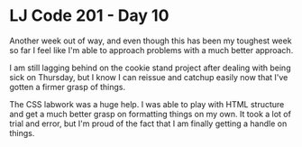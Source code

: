  # LJ Code 201 - Day 10

Another week out of way, and even though this has been my toughest week so far I feel like I'm able to approach problems with a much better approach.

I am still lagging behind on the cookie stand project after dealing with being sick on Thursday, but I know I can reissue and catchup easily now that I've gotten a firmer grasp of things.

The CSS labwork was a huge help. I was able to play with HTML structure and get a much better grasp on formatting things on my own. It took a lot of trial and error, but I'm proud of the fact that I am finally getting a handle on things.
